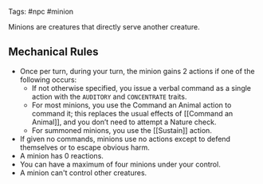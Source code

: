 Tags: #npc #minion 

Minions are creatures that directly serve another creature. 
## Mechanical Rules

- Once per turn, during your turn, the minion gains 2 actions if one of the following occurs:
	- If not otherwise specified, you issue a verbal command as a single action with the `AUDITORY` and `CONCENTRATE` traits. 
	- For most minions, you use the Command an Animal action to command it; this replaces the usual effects of [[Command an Animal]], and you don’t need to attempt a Nature check. 
	- For summoned minions, you use the [[Sustain]] action.
- If given no commands, minions use no actions except to defend themselves or to escape obvious harm.
- A minion has 0 reactions.
- You can have a maximum of four minions under your control.  
- A minion can't control other creatures.